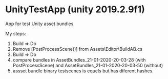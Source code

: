 # UnityTestApp (unity 2019.2.9f1)
App for test Unity asset bundles

My steps: 
1. Build => Do 
2. Remove [PostProcessScene()] from Assets\Editor\BuildAB.cs
3. Build => Do 
4. compare bundles in AssetBundles_21-01-2020-20-03-28 (with PostProcessScene)  and AssetBundles_21-01-2020-20-03-50 (without)
5. assset bundle binary testscenes is equels but has diferent hashes
